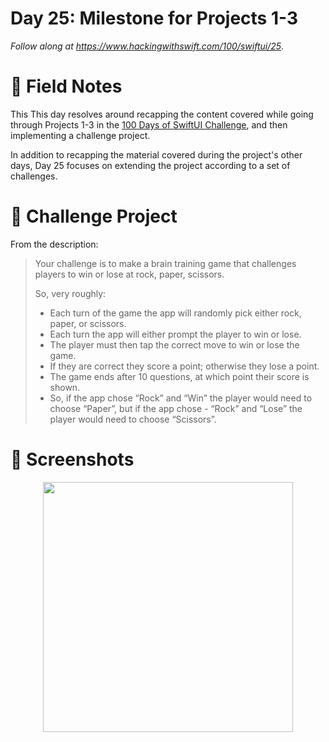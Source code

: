 # Day 25: Milestone for Projects 1-3

_Follow along at https://www.hackingwithswift.com/100/swiftui/25_.


# 📒 Field Notes

This This day resolves around recapping the content covered while going through Projects 1-3 in the [100 Days of SwiftUI Challenge](https://www.hackingwithswift.com/100/swiftui), and then implementing a challenge project.


In addition to recapping the material covered during the project's other days, Day 25 focuses on extending the project according to a set of challenges.


# 🥅 Challenge Project

From the description:

> Your challenge is to make a brain training game that challenges players to win or lose at rock, paper, scissors.
>
> So, very roughly:
>
> - Each turn of the game the app will randomly pick either rock, paper, or scissors.
> - Each turn the app will either prompt the player to win or lose.
> - The player must then tap the correct move to win or lose the game.
> - If they are correct they score a point; otherwise they lose a point.
> - The game ends after 10 questions, at which point their score is shown.
> - So, if the app chose “Rock” and “Win” the player would need to choose “Paper”, but if the app chose - “Rock” and “Lose” the player would need to choose “Scissors”.


# 📸 Screenshots

<div style="text-align: center;">
  <img src="./RockPaperQuizzers/Screenshots/recording-1.gif" width="400px"/>
</div>
